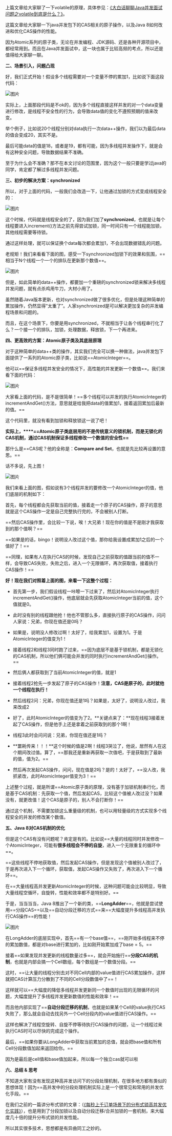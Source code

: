 
上篇文章给大家聊了一下volatile的原理，具体参见：[《大白话聊聊Java并发面试问题之volatile到底是什么？》](http://mp.weixin.qq.com/s?__biz=MzU0OTk3ODQ3Ng==&mid=2247484058&idx=1&sn=d5c1533204ea655e65947ec57f924799&chksm=fba6ea99ccd1638f945c585cf3b2df6f4d4112b17ea3648730d50fdb5508555d5f30316f4186&scene=21#wechat_redirect)。



这篇文章给大家聊一下java并发包下的CAS相关的原子操作，以及Java 8如何改进和优化CAS操作的性能。



因为Atomic系列的原子类，无论在并发编程、JDK源码、还是各种开源项目中，都经常用到。而且在Java并发面试中，这一块也属于比较高频的考点，所以还是值得给大家聊一聊。





**二、场景引入，问题凸现**





好，我们正式开始！假设多个线程需要对一个变量不停的累加1，比如说下面这段代码： 

![图片](https://mmbiz.qpic.cn/mmbiz_png/1J6IbIcPCLYc6ibPDUmTOuDglWIkSWiavE3quz873dxpbSrfrZgibPhoJk0OK2KqicnpZ8eXBRj5KXqOCS5EvDFKWA/640?wx_fmt=png&tp=webp&wxfrom=5&wx_lazy=1&wx_co=1)



实际上，上面那段代码是不ok的，因为多个线程直接这样并发的对一个data变量进行修改，是线程不安全性的行为，会导致data值的变化不遵照预期的值来改变。



举个例子，比如说20个线程分别对data执行一次data++操作，我们以为最后data的值会变成20，其实不是。



最后可能data的值是18，或者是19，都有可能，因为多线程并发操作下，就是会有这种安全问题，导致数据结果不准确。



至于为什么会不准确？那不在本文讨论的范围里，因为这个一般只要是学过java的同学，肯定都了解过多线程并发问题。





**三、初步的解决方案：synchronized**





所以，对于上面的代码，一般我们会改造一下，让他通过加锁的方式变成线程安全的：

![图片](https://mmbiz.qpic.cn/mmbiz_png/1J6IbIcPCLYc6ibPDUmTOuDglWIkSWiavEiatb6XndDzUr0IAhBibFiambra9leicnl0rZKaVNict9cKM9hCkeTT5Rh3w/640?wx_fmt=png&tp=webp&wxfrom=5&wx_lazy=1&wx_co=1)



这个时候，代码就是线程安全的了，因为我们加了**synchronized**，也就是让每个线程要进入increment()方法之前先得尝试加锁，同一时间只有一个线程能加锁，其他线程需要等待锁。



通过这样处理，就可以保证换个data每次都会累加1，不会出现数据错乱的问题。



老规矩！我们来看看下面的图，感受一下synchronized加锁下的效果和氛围，==相当于N个线程一个一个的排队在更新那个数值==。

![图片](https://mmbiz.qpic.cn/mmbiz_png/1J6IbIcPCLYc6ibPDUmTOuDglWIkSWiavEDmNboJP0ic19WjSzwia123DPYekPuTZtCxUF4MrO1SSibzvCQm4Sgj6LA/640?wx_fmt=png&tp=webp&wxfrom=5&wx_lazy=1&wx_co=1)





但是，如此简单的data++操作，都要加一个重磅的synchronized锁来解决多线程并发问题，就有点杀鸡用牛刀，大材小用了。



虽然随着Java版本更新，也对synchronized做了很多优化，但是处理这种简单的累加操作，仍然显得“太重了”。人家synchronized是可以解决更加复杂的并发编程场景和问题的。



而且，在这个场景下，你要是用synchronized，不就相当于让各个线程串行化了么？一个接一个的排队，加锁，处理数据，释放锁，下一个再进来。







**四、更高效的方案：Atomic原子类及其底层原理**





对于这种简单的data++类的操作，其实我们完全可以换一种做法，java并发包下面提供了一系列的Atomic原子类，比如说==AtomicInteger==。



他可以==保证多线程并发安全的情况下，高性能的并发更新一个数值==。我们来看下面的代码：

![图片](https://mmbiz.qpic.cn/mmbiz_png/1J6IbIcPCLYc6ibPDUmTOuDglWIkSWiavEficnTxAa8WOM8hfIg2r4DEicW5k6xibicA3AKIqibnbg20Oktd9c6uX03eQ/640?wx_fmt=png&tp=webp&wxfrom=5&wx_lazy=1&wx_co=1)



大家看上面的代码，是不是很简单！==多个线程可以并发的执行AtomicInteger的incrementAndGet()方法，意思就是给我把data的值累加1，接着返回累加后最新的值。==



这个代码里，就没有看到加锁和释放锁这一说了吧！



**实际上，****==Atomic原子类底层用的不是传统意义的锁机制，而是无锁化的CAS机制，通过CAS机制保证多线程修改一个数值的安全性==**



那什么是==CAS呢？他的全称是：**Compare and Set**，也就是先比较再设置的意思。==



话不多说，先上图！

![图片](https://mmbiz.qpic.cn/mmbiz_png/1J6IbIcPCLYc6ibPDUmTOuDglWIkSWiavEFxib1TjDfcZQBM9Fane5xmANicFVnpPicoYnc5icRH450Mxo6iapTmibXodA/640?wx_fmt=png&tp=webp&wxfrom=5&wx_lazy=1&wx_co=1)



我们来看上面的图，假如说有3个线程并发的要修改一个AtomicInteger的值，他们底层的机制如下：



首先，每个线程都会先获取当前的值，接着走一个原子的CAS操作，原子的意思就是这个CAS操作一定是自己完整执行完的，不会被别人打断。



==然后CAS操作里，会比较一下说，唉！大兄弟！现在你的值是不是刚才我获取到的那个值啊？==



==如果是的话，bingo！说明没人改过这个值，那你给我设置成累加1之后的一个值好了！==



==同理，如果有人在执行CAS的时候，发现自己之前获取的值跟当前的值不一样，会导致CAS失败，失败之后，进入一个无限循环，再次获取值，接着执行CAS操作！==



**好！现在我们对照着上面的图，来看一下这整个过程：**



- 首先第一步，我们假设线程一咔嚓一下过来了，然后对AtomicInteger执行incrementAndGet()操作，他底层就会先获取AtomicInteger当前的值，这个值就是0。

  

- 此时没有别的线程跟他抢！他也不管那么多，直接执行原子的CAS操作，问问人家说：兄弟，你现在值还是0吗？

  

- 如果是，说明没人修改过啊！太好了，给我累加1，设置为1。于是AtomicInteger的值变为1！

  

- 接着线程2和线程3同时跑了过来，==因为底层不是基于锁机制，都是无锁化的CAS机制，所以他们俩可能会并发的同时执行incrementAndGet()操作。==

  

- 然后俩人都获取到了当前AtomicInteger的值，就是1

  

- 接着线程2抢先一步发起了原子的CAS操作！**注意，CAS是原子的，此时就他一个线程在执行！**

  

- 然后线程2问：兄弟，你现在值还是1吗？如果是，太好了，说明没人改过，我来改成2

  

- 好了，此时AtomicInteger的值变为了2。**关键点来了：**现在线程3接着发起了CAS操作，但是他手上还是拿着之前获取到的那个1啊！

  

- 线程3此时会问问说：兄弟，你现在值还是1吗？

  

- **噩耗传来！！！**这个时候的值是2啊！线程3哭泣了，他说，居然有人在这个期间改过值。算了，==那我还是重新再获取一次值吧，于是获取到了最新的值，值为2。==

  

- 然后再次发起CAS操作，问问，现在值是2吗？是的！太好了，==没人改，我抓紧改，此时AtomicInteger值变为3！==





上述整个过程，就是所谓==Atomic原子类的原理，没有基于加锁机制串行化，而是基于CAS机制：先获取一个值，然后发起CAS，比较这个值被人改过没？如果没有，就更改值！这个CAS是原子的，别人不会打断你！==



通过这个机制，不需要加锁这么重量级的机制，也可以用轻量级的方式实现多个线程安全的并发的修改某个数值。





**五、Java 8对CAS机制的优化**





但是这个CAS有没有问题呢？肯定是有的。比如说==大量的线程同时并发修改一个AtomicInteger，可能有**很多线程会不停的自旋**，进入一个无限重复的循环中==。



==这些线程不停地获取值，然后发起CAS操作，但是发现这个值被别人改过了，于是再次进入下一个循环，获取值，发起CAS操作又失败了，再次进入下一个循环==。



在==大量线程高并发更新AtomicInteger的时候，这种问题可能会比较明显，导致大量线程空循环，自旋转，性能和效率都不是特别好。==



于是，当当当当，Java 8推出了一个新的类，==**LongAdder**==，他就是尝试使用==分段CAS==以及==自动分段迁移的方式==来==大幅度提升多线程高并发执行CAS操作==的性能！

![图片](https://mmbiz.qpic.cn/mmbiz_png/1J6IbIcPCLYc6ibPDUmTOuDglWIkSWiavECo39A2Gb2Z1wGZ2oMYQsO3piaqGSmJVzz1BvPKUJ9MJJOmDUcxjnTVQ/640?wx_fmt=png&tp=webp&wxfrom=5&wx_lazy=1&wx_co=1)



在LongAdder的底层实现中，首先==有一个base值==，==刚开始多线程来不停的累加数值，都是对base进行累加的，比如刚开始累加成了base = 5。==



接着==如果发现并发更新的线程数量过多==，就会开始施行==**分段CAS的机制**，也就是内部会搞一个Cell数组，每个数组是一个数值分段。==



这时，==让大量的线程分别去对不同Cell内部的value值进行CAS累加操作，这样就把CAS计算压力分散到了不同的Cell分段数值中了==！



这样就可以==大幅度的降低多线程并发更新同一个数值时出现的无限循环的问题，大幅度提升了多线程并发更新数值的性能和效率！==



而且他内部实现了==**自动分段迁移的机制**，也就是如果某个Cell的value执行CAS失败了，那么就会自动去找另外一个Cell分段内的value值进行CAS操作。==



这样也解决了线程空旋转、自旋不停等待执行CAS操作的问题，让一个线程过来执行CAS时可以尽快的完成这个操作。



最后，==如果你要从LongAdder中获取当前累加的总值，就会把base值和所有Cell分段数值加起来返回给你。==



因为是最后是cell值和base值加起来，所以每一个独立cas就可以啦





**六、总结 & 思考**





不知道大家有没有发现这种高并发访问下的分段处理机制，在很多地方都有类似的思想体现！因为==高并发中的分段处理机制实际上是一个很常见和常用的并发优化手段。==



在我们之前的一篇讲分布式锁的文章：（[《每秒上千订单场景下的分布式锁高并发优化实践》](http://mp.weixin.qq.com/s?__biz=MzU0OTk3ODQ3Ng==&mid=2247483926&idx=1&sn=2a796ef514dea15790e45d79d233833e&chksm=fba6ea15ccd1630387b8738a00a8c1dc6ae0c535305ec4d6e3c76d64eff48bf1d47ae0eaea07&scene=21#wechat_redirect)），也是用到了分段加锁以及自动分段迁移/合并加锁的一套机制，来大幅度几十倍的提升分布式锁的并发性能。



所以其实很多技术，思想都是有异曲同工之妙的。